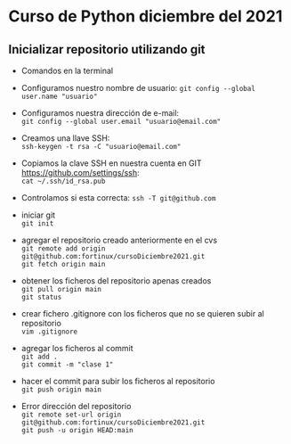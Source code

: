 # Curso de Python diciembre del 2021

## Inicializar repositorio utilizando git
- Comandos en la terminal    

- Configuramos nuestro nombre de usuario:
`git config --global user.name "usuario"`    
    
- Configuramos nuestra dirección de e-mail:    
`git config --global user.email "usuario@email.com"`
    
- Creamos una llave SSH:    
`ssh-keygen -t rsa -C "usuario@email.com"`
    
- Copiamos la clave SSH en nuestra cuenta en GIT https://github.com/settings/ssh:    
`cat ~/.ssh/id_rsa.pub`    
    
- Controlamos si esta correcta:
`ssh -T git@github.com`  
    
- iniciar git    
`git init`   
     
- agregar el repositorio creado anteriormente en el cvs    
`git remote add origin git@github.com:fortinux/cursoDiciembre2021.git`    
`git fetch origin main`    
    
- obtener los ficheros del repositorio apenas creados    
`git pull origin main`     
`git status`        
    
- crear fichero .gitignore con los ficheros que no se quieren subir al repositorio    
`vim .gitignore`     
    
- agregar los ficheros al commit    
`git add .`    
`git commit -m "clase 1"`    
    
- hacer el commit para subir los ficheros al repositorio    
`git push origin main`

- Error dirección del repositorio    
`git remote set-url origin git@github.com:fortinux/cursoDiciembre2021.git`    
`git push -u origin HEAD:main`    
